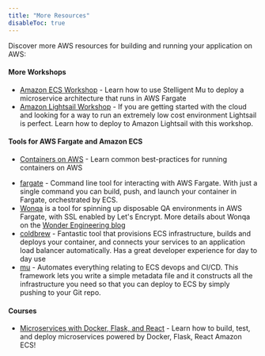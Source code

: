 ```yaml
---
title: "More Resources"
disableToc: true
---
```


Discover more AWS resources for building and running your application on AWS:

#### More Workshops

* [Amazon ECS Workshop](https://ecsworkshop.com) - Learn how to use Stelligent Mu to deploy a microservice architecture that runs in AWS Fargate
* [Amazon Lightsail Workshop](https://lightsailworkshop.com) - If you are getting started with the cloud and looking for a way to run an extremely low cost environment Lightsail is perfect. Learn how to deploy to Amazon Lightsail with this workshop.

#### Tools for AWS Fargate and Amazon ECS

* [Containers on AWS](https://containersonaws.com/) - Learn common best-practices for running containers on AWS
- [fargate](http://somanymachines.com/fargate/) - Command line tool for interacting with AWS Fargate. With just a single command you can build, push, and launch your container in Fargate, orchestrated by ECS.
- [Wonqa](https://www.npmjs.com/package/wonqa) is a tool for spinning up disposable QA environments in AWS Fargate, with SSL enabled by Let's Encrypt. More details about Wonqa on the [Wonder Engineering blog](https://medium.com/wonder-engineering/on-demand-qa-environments-with-aws-fargate-c23b41f15a0c)
- [coldbrew](https://github.com/coldbrewcloud/coldbrew-cli) - Fantastic tool that provisions ECS infrastructure, builds and deploys your container, and connects your services to an application load balancer automatically. Has a great developer experience for day to day use
- [mu](https://github.com/stelligent/mu) - Automates everything relating to ECS devops and CI/CD. This framework lets you write a simple metadata file and it constructs all the infrastructure you need so that you can deploy to ECS by simply pushing to your Git repo.

#### Courses

  - [Microservices with Docker, Flask, and React](https://testdriven.io/) - Learn how to build, test, and deploy microservices powered by Docker, Flask, React Amazon ECS!

